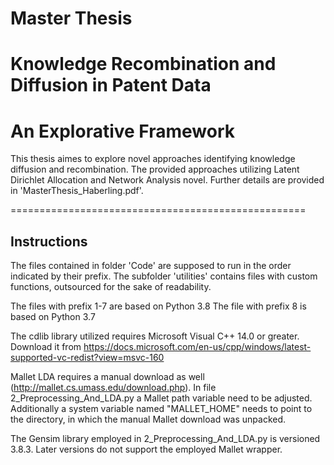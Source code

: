 # Master Thesis
# Knowledge Recombination and Diffusion in Patent Data
# An Explorative Framework

 This thesis aimes to explore novel approaches identifying knowledge diffusion and recombination. The provided approaches utilizing Latent Dirichlet Allocation and Network Analysis novel. Further details are provided in \'MasterThesis_Haberling.pdf\'. 

===================================================
## Instructions

The files contained in folder \'Code\' are supposed to run in the order indicated by their prefix.
The subfolder \'utilities\' contains files with custom functions, outsourced for the sake of readability.

The files with prefix 1-7 are based on Python 3.8
The file with prefix 8 is based on Python 3.7

The cdlib library utilized requires Microsoft Visual C++ 14.0 or greater.
Download it from https://docs.microsoft.com/en-us/cpp/windows/latest-supported-vc-redist?view=msvc-160

Mallet LDA requires a manual download as well (http://mallet.cs.umass.edu/download.php).
In file 2_Preprocessing_And_LDA.py a Mallet path variable need to be adjusted.
Additionally a system variable named "MALLET_HOME" needs to point to the directory, in which the manual 
Mallet download was unpacked. 

The Gensim library employed in 2_Preprocessing_And_LDA.py is versioned 3.8.3. Later versions do not support the employed Mallet wrapper.
